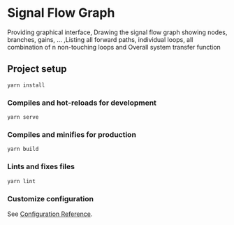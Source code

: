 # Signal Flow Graph
Providing graphical interface, Drawing the signal flow graph showing nodes, branches, gains, … ,Listing all forward paths, individual loops, all combination of n non-touching loops and Overall system transfer function

## Project setup
```
yarn install
```

### Compiles and hot-reloads for development
```
yarn serve
```

### Compiles and minifies for production
```
yarn build
```

### Lints and fixes files
```
yarn lint
```

### Customize configuration
See [Configuration Reference](https://cli.vuejs.org/config/).
